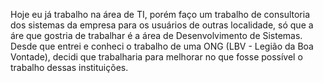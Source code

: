 Hoje eu já trabalho na área de TI, porém faço um trabalho de consultoria dos sistemas da empresa para os usuários de outras localidade, só que a áre que gostria de trabalhar é a área de Desenvolvimento de Sistemas.
Desde que entrei e conheci o trabalho de uma ONG (LBV - Legião da Boa Vontade), decidi que trabalharia para melhorar no que fosse possível o trabalho dessas instituições. 
